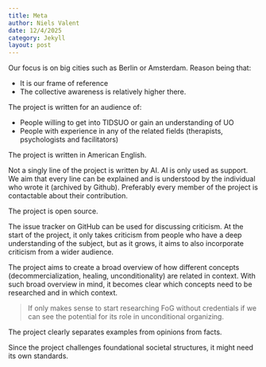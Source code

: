 ```yaml
---
title: Meta
author: Niels Valent
date: 12/4/2025
category: Jekyll
layout: post
---
```


Our focus is on big cities such as Berlin or Amsterdam. Reason being that:

- It is our frame of reference
- The collective awareness is relatively higher there. 

The project is written for an audience of:

- People willing to get into TIDSUO or gain an understanding of UO
- People with experience in any of the related fields (therapists, psychologists and facilitators)

The project is written in American English.

Not a singly line of the project is written by AI. AI is only used as support. 
We aim that every line can be explained and is understood by the individual who wrote it (archived by Github).
Preferably every member of the project is contactable about their contribution.

The project is open source.

The issue tracker on GitHub can be used for discussing criticism. At the start of the project, it only takes criticism from people who have a deep understanding of the subject, but as it grows, it aims to also incorporate criticism from a wider audience.

The project aims to create a broad overview of how different concepts (decommercialization, healing, unconditionality) are related in context. With such broad overview in mind, it becomes clear which concepts need to be researched and in which context. 

> If only makes sense to start researching FoG without credentials if we can see the potential for its role in unconditional organizing.

The project clearly separates examples from opinions from facts.

Since the project challenges foundational societal structures, it might need its own standards.